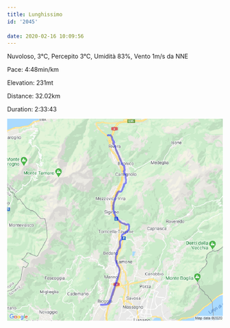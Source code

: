 ```yaml
---
title: Lunghissimo
id: '2045'

date: 2020-02-16 10:09:56
---
```


Nuvoloso, 3°C, Percepito 3°C, Umidità 83%, Vento 1m/s da NNE

Pace: 4:48min/km

Elevation: 231mt

Distance: 32.02km

Duration: 2:33:43

![image](/images/2021/08/20200216-activity-map.png)
